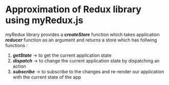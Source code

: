 # Approximation of Redux library using myRedux.js

myRedux library provides a <i><b>createStore</b></i> function which takes application <i><b>reducer</b></i> function as an argument and returns a store which has follwing functions :
  
  1. <i><b>getState</b></i> ->  to get the current application state
  2. <i><b>dispatch</b></i> -> to change the current application state by dispatching an action
  3. <i><b>subscribe</b></i> -> to subscribe to the changes and re-render our application with the current state of the app
